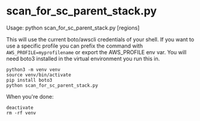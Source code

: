 # scan_for_sc_parent_stack.py

Usage: python scan_for_sc_parent_stack.py [regions]

This will use the current boto/awscli credentials of your shell.
If you want to use a specific profile you can prefix the command with `AWS_PROFILE=myprofilename` 
 or export the AWS_PROFILE env var.
You will need boto3 installed in the virtual environment you run this in.


```
python3 -m venv venv
source venv/bin/activate
pip install boto3
python scan_for_sc_parent_stack.py
```

When you're done:
```
deactivate
rm -rf venv
```